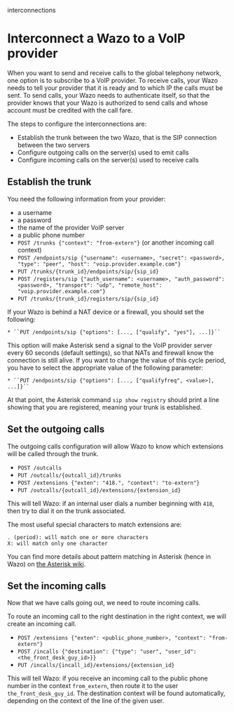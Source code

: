 <div class="index">

interconnections

</div>

# Interconnect a Wazo to a VoIP provider

When you want to send and receive calls to the global telephony network,
one option is to subscribe to a VoIP provider. To receive calls, your
Wazo needs to tell your provider that it is ready and to which IP the
calls must be sent. To send calls, your Wazo needs to authenticate
itself, so that the provider knows that your Wazo is authorized to send
calls and whose account must be credited with the call fare.

The steps to configure the interconnections are:

  - Establish the trunk between the two Wazo, that is the SIP connection
    between the two servers
  - Configure outgoing calls on the server(s) used to emit calls
  - Configure incoming calls on the server(s) used to receive calls

## Establish the trunk

You need the following information from your provider:

  - a username
  - a password
  - the name of the provider VoIP server
  - a public phone number
  - `POST /trunks {"context": "from-extern"}` (or another incoming call
    context)
  - `POST /endpoints/sip {"username": <username>, "secret": <password>,
    "type": "peer", "host": "voip.provider.example.com"}`
  - `PUT /trunks/{trunk_id}/endpoints/sip/{sip_id}`
  - `POST /registers/sip {"auth_username": <username>, "auth_password":
    <password>, "transport": "udp", "remote_host":
    "voip.provider.example.com"}`
  - `PUT /trunks/{trunk_id}/registers/sip/{sip_id}`

If your Wazo is behind a NAT device or a firewall, you should set the
following:

    * ``PUT /endpoints/sip {"options": [..., ["qualify", "yes"], ...]}``

This option will make Asterisk send a signal to the VoIP provider server
every 60 seconds (default settings), so that NATs and firewall know the
connection is still alive. If you want to change the value of this cycle
period, you have to select the appropriate value of the following
parameter:

    * ``PUT /endpoints/sip {"options": [..., ["qualifyfreq", <value>], ...]}``

At that point, the Asterisk command `sip show registry` should print a
line showing that you are registered, meaning your trunk is established.

## Set the outgoing calls

The outgoing calls configuration will allow Wazo to know which
extensions will be called through the trunk.

  - `POST /outcalls`
  - `PUT /outcalls/{outcall_id}/trunks`
  - `POST /extensions {"exten": "418.", "context": "to-extern"}`
  - `PUT /outcalls/{outcall_id}/extensions/{extension_id}`

This will tell Wazo: if an internal user dials a number beginning with
`418`, then try to dial it on the trunk associated.

The most useful special characters to match extensions are:

    . (period): will match one or more characters
    X: will match only one character

You can find more details about pattern matching in Asterisk (hence in
Wazo) on [the Asterisk
wiki](https://wiki.asterisk.org/wiki/display/AST/Pattern+Matching).

## Set the incoming calls

Now that we have calls going out, we need to route incoming calls.

To route an incoming call to the right destination in the right context,
we will create an incoming call.

  - `POST /extensions {"exten": <public_phone_number>, "context":
    "from-extern"}`
  - `POST /incalls {"destination": {"type": "user", "user_id":
    <the_front_desk_guy_id>}}`
  - `PUT /incalls/{incall_id}/extensions/{extension_id}`

This will tell Wazo: if you receive an incoming call to the public phone
number in the context `from_extern`, then route it to the user
`the_front_desk_guy_id`. The destination context will be found
automatically, depending on the context of the line of the given user.
